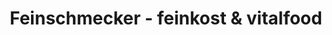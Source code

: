 ---
title: "Feinschmecker - feinkost & vitalfood"
url: /erlangen/feinschmecker-feinkost-und-vitalfood/
shop: Feinkost
---